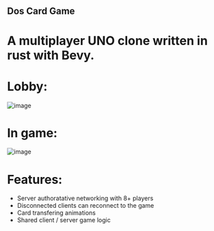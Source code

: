 ## Dos Card Game

# A multiplayer UNO clone written in rust with Bevy.

# Lobby:
![image](https://user-images.githubusercontent.com/43870861/189592385-0c52ebd9-75d8-480f-ac7e-71f25b1572ba.png)

# In game:
![image](https://user-images.githubusercontent.com/43870861/189592449-3368453b-7eb2-4959-81c3-f205c4c53eef.png)

# Features:
* Server authoratative networking with 8+ players
* Disconnected clients can reconnect to the game
* Card transfering animations
* Shared client / server game logic
